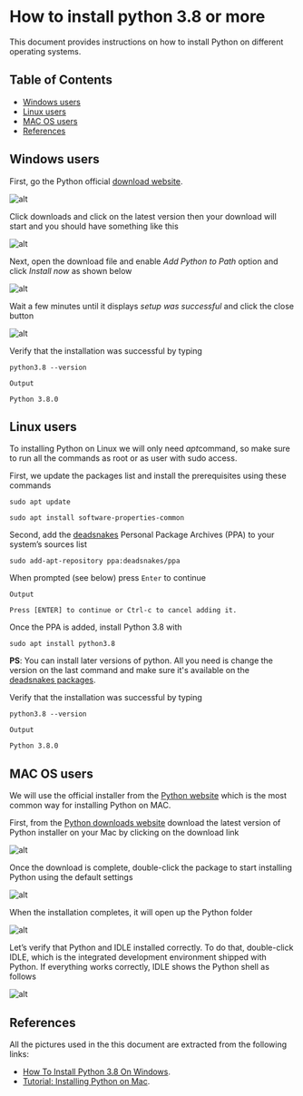 # How to install python 3.8 or more

This document provides instructions on how to install Python on  different operating systems.

## Table of Contents
- [Windows users](#windows-users)
- [Linux users](#linux-users)
- [MAC OS users](#mac-os-users)
- [References](#references)

## Windows users

First, go the Python official [download website](https://www.python.org/downloads/).

![alt](https://csharpcorner-mindcrackerinc.netdna-ssl.com/article/how-to-install-python-3-8-in-windows/Images/How%20To%20Install%20Python%20on%20Windows02.png)

Click downloads and click on the latest version then your download will start and you should have something like this  

![alt](https://csharpcorner-mindcrackerinc.netdna-ssl.com/article/how-to-install-python-3-8-in-windows/Images/How%20To%20Install%20Python%20on%20Windows03.png)

Next, open the download file and enable *Add Python to Path* option and click *Install now* as shown below

![alt](https://csharpcorner-mindcrackerinc.netdna-ssl.com/article/how-to-install-python-3-8-in-windows/Images/How%20To%20Install%20Python%20on%20Windows05.png)

Wait a few minutes until it displays *setup was successful* and click the close button

![alt](https://csharpcorner-mindcrackerinc.netdna-ssl.com/article/how-to-install-python-3-8-in-windows/Images/How%20To%20Install%20Python%20on%20Windows06.png)

Verify that the installation was successful by typing
```
python3.8 --version
```
```
Output

Python 3.8.0
```

## Linux users

To installing Python on Linux we will only need *apt*command, so make sure to run all the commands as root or as user with sudo access.

First, we update the packages list and install the prerequisites using these commands
```
sudo apt update
```
```
sudo apt install software-properties-common
```

Second, add the [deadsnakes](https://launchpad.net/~deadsnakes/+archive/ubuntu/ppa) Personal Package Archives (PPA) to your system’s sources list
```
sudo add-apt-repository ppa:deadsnakes/ppa
```
When prompted (see below) press `Enter` to continue
```
Output

Press [ENTER] to continue or Ctrl-c to cancel adding it.
```

Once the PPA is added, install Python 3.8 with
```
sudo apt install python3.8
```
**PS**: You can install later versions of python. All you need is change the version on the last command and make sure it's available on the [deadsnakes packages](https://launchpad.net/~deadsnakes/+archive/ubuntu/ppa/+packages).

Verify that the installation was successful by typing
```
python3.8 --version
```
```
Output

Python 3.8.0
```
## MAC OS users

We will use the official installer from the [Python website](https://www.python.org/) which is the most common way for installing Python on MAC.

First, from the [Python downloads website](https://www.python.org/downloads/) download the latest version of Python installer on your Mac by clicking on the download link

![alt](https://www.dataquest.io/wp-content/uploads/2022/01/installing-python-on-mac-screenshot-s-1024x578.webp)

Once the download is complete, double-click the package to start installing Python using the default settings

![alt](https://www.dataquest.io/wp-content/uploads/2022/01/installing-python-on-mac-screenshot-r-1024x778.webp)

When the installation completes, it will open up the Python folder

![alt](https://www.dataquest.io/wp-content/uploads/2022/01/installing-python-on-mac-screenshot-q-1024x561.webp)

Let’s verify that Python and IDLE installed correctly. To do that, double-click IDLE, which is the integrated development environment shipped with Python. If everything works correctly, IDLE shows the Python shell as follows

![alt](https://www.dataquest.io/wp-content/uploads/2022/01/installing-python-on-mac-screenshot-p-1024x728.webp)

## References

All the pictures used in the this document are extracted from the following links:

- [How To Install Python 3.8 On Windows](https://www.c-sharpcorner.com/article/how-to-install-python-3-8-in-windows/).
- [Tutorial: Installing Python on Mac](https://www.dataquest.io/blog/installing-python-on-mac/).
